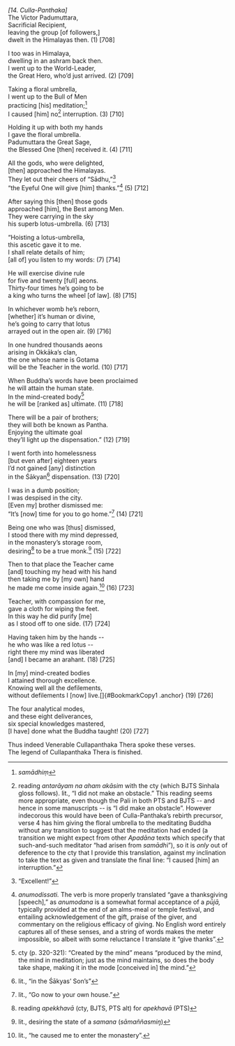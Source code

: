 *\[14. Culla-Panthaka\]*  
The Victor Padumuttara,  
Sacrificial Recipient,  
leaving the group \[of followers,\]  
dwelt in the Himalayas then. (1) \[708\]

I too was in Himalaya,  
dwelling in an ashram back then.  
I went up to the World-Leader,  
the Great Hero, who’d just arrived. (2) \[709\]

Taking a floral umbrella,  
I went up to the Bull of Men  
practicing \[his\] meditation;[^1]  
I caused \[him\] no[^2] interruption. (3) \[710\]

Holding it up with both my hands  
I gave the floral umbrella.  
Padumuttara the Great Sage,  
the Blessed One \[then\] received it. (4) \[711\]

All the gods, who were delighted,  
\[then\] approached the Himalayas.  
They let out their cheers of “Sādhu,”[^3]  
“the Eyeful One will give \[him\] thanks.”[^4] (5) \[712\]

After saying this \[then\] those gods  
approached \[him\], the Best among Men.  
They were carrying in the sky  
his superb lotus-umbrella. (6) \[713\]

“Hoisting a lotus-umbrella,  
this ascetic gave it to me.  
I shall relate details of him;  
\[all of\] you listen to my words: (7) \[714\]

He will exercise divine rule  
for five and twenty \[full\] aeons.  
Thirty-four times he’s going to be  
a king who turns the wheel \[of law\]. (8) \[715\]

In whichever womb he’s reborn,  
\[whether\] it’s human or divine,  
he’s going to carry that lotus  
arrayed out in the open air. (9) \[716\]

In one hundred thousands aeons  
arising in Okkāka’s clan,  
the one whose name is Gotama  
will be the Teacher in the world. (10) \[717\]

When Buddha’s words have been proclaimed  
he will attain the human state.  
In the mind-created body[^5]  
he will be \[ranked as\] ultimate. (11) \[718\]

There will be a pair of brothers;  
they will both be known as Pantha.  
Enjoying the ultimate goal  
they’ll light up the dispensation.” (12) \[719\]

I went forth into homelessness  
\[but even after\] eighteen years  
I’d not gained \[any\] distinction  
in the Śākyan[^6] dispensation. (13) \[720\]

I was in a dumb position;  
I was despised in the city.  
\[Even my\] brother dismissed me:  
“It’s \[now\] time for you to go home.”[^7] (14) \[721\]

Being one who was \[thus\] dismissed,  
I stood there with my mind depressed,  
in the monastery’s storage room,  
desiring[^8] to be a true monk.[^9] (15) \[722\]

Then to that place the Teacher came  
\[and\] touching my head with his hand  
then taking me by \[my own\] hand  
he made me come inside again.[^10] (16) \[723\]

Teacher, with compassion for me,  
gave a cloth for wiping the feet.  
In this way he did purify \[me\]  
as I stood off to one side. (17) \[724\]

Having taken him by the hands --  
he who was like a red lotus --  
right there my mind was liberated  
\[and\] I became an arahant. (18) \[725\]

In \[my\] mind-created bodies  
I attained thorough excellence.  
Knowing well all the defilements,  
without defilements I \[now\] live.[]{#BookmarkCopy1 .anchor} (19)
\[726\]

The four analytical modes,  
and these eight deliverances,  
six special knowledges mastered,  
\[I have\] done what the Buddha taught! (20) \[727\]

Thus indeed Venerable Cullapanthaka Thera spoke these verses.  
The legend of Cullapanthaka Thera is finished.

[^1]: *samādhiṃ*

[^2]: reading *antarāyam na aham akāsim* with the cty (which BJTS
    Sinhala gloss follows). lit., “I did not make an obstacle.” This
    reading seems more appropriate, even though the Pali in both PTS and
    BJTS -- and hence in some manuscripts -- is “I did make an
    obstacle”. However indecorous this would have been of
    Culla-Panthaka’s rebirth precursor, verse 4 has him giving the
    floral umbrella to the meditating Buddha without any transition to
    suggest that the meditation had ended (a transition we might expect
    from other *Apadāna* texts which specify that such-and-such
    meditator “had arisen from *samādh*i”), so it is *only* out of
    deference to the cty that I provide this translation, against my
    inclination to take the text as given and translate the final line:
    “I caused \[him\] an interruption.”

[^3]: “Excellent!”

[^4]: *anumodissati.* The verb is more properly translated “gave a
    thanksgiving \[speech\],” as *anumodana* is a somewhat formal
    acceptance of a *pūjā,* typically provided at the end of an
    alms-meal or temple festival, and entailing acknowledgement of the
    gift, praise of the giver, and commentary on the religious efficacy
    of giving. No English word entirely captures all of these senses,
    and a string of words makes the meter impossible, so albeit with
    some reluctance I translate it “give thanks”.

[^5]: cty (p. 320-321): “Created by the mind” means “produced by the
    mind, the mind in meditation; just as the mind maintains, so does
    the body take shape, making it in the mode \[conceived in\] the
    mind.”

[^6]: lit., “in the Śākyas’ Son’s”

[^7]: lit., “Go now to your own house.”

[^8]: reading *apekkhavā* (cty, BJTS, PTS alt) for *apekhavā* (PTS)

[^9]: lit., desiring the state of a *samana* (*sāmaññasmiŋ*)

[^10]: lit., “he caused me to enter the monastery”.
